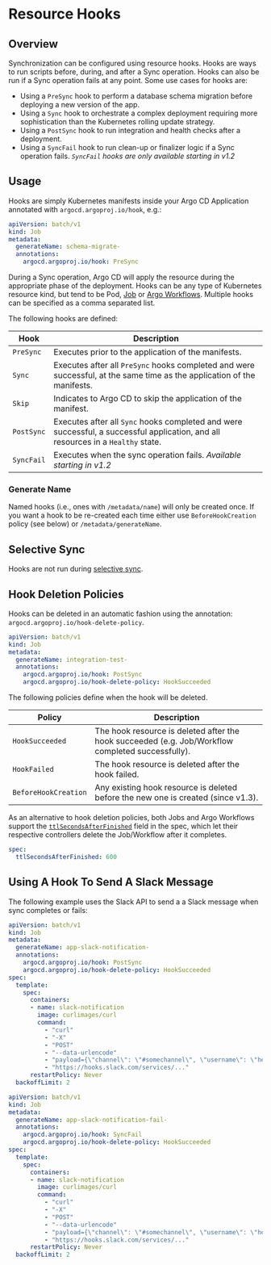 # Resource Hooks
## Overview

Synchronization can be configured using resource hooks. Hooks are ways to run scripts before, during,
and after a Sync operation. Hooks can also be run if a Sync operation fails at any point. Some use cases for hooks are:

* Using a `PreSync` hook to perform a database schema migration before deploying a new version of the app.
* Using a `Sync` hook to orchestrate a complex deployment requiring more sophistication than the
Kubernetes rolling update strategy.
* Using a `PostSync` hook to run integration and health checks after a deployment.
* Using a `SyncFail` hook to run clean-up or finalizer logic if a Sync operation fails. _`SyncFail` hooks are only available starting in v1.2_

## Usage

Hooks are simply Kubernetes manifests inside your Argo CD Application annotated with `argocd.argoproj.io/hook`, e.g.:

```yaml
apiVersion: batch/v1
kind: Job
metadata:
  generateName: schema-migrate-
  annotations:
    argocd.argoproj.io/hook: PreSync
```

During a Sync operation, Argo CD will apply the resource during the appropriate phase of the
deployment. Hooks can be any type of Kubernetes resource kind, but tend to be Pod,
[Job](https://kubernetes.io/docs/concepts/workloads/controllers/jobs-run-to-completion/)
or [Argo Workflows](https://github.com/argoproj/argo). Multiple hooks can be specified as a comma
separated list.

The following hooks are defined:

| Hook | Description |
|------|-------------|
| `PreSync` | Executes prior to the application of the manifests. |
| `Sync`  | Executes after all `PreSync` hooks completed and were successful, at the same time as the application of the manifests. |
| `Skip` | Indicates to Argo CD to skip the application of the manifest. |
| `PostSync` | Executes after all `Sync` hooks completed and were successful, a successful application, and all resources in a `Healthy` state. |
| `SyncFail` | Executes when the sync operation fails. _Available starting in v1.2_ |

### Generate Name

Named hooks (i.e., ones with `/metadata/name`) will only be created once. If you want a hook to be re-created each time either use `BeforeHookCreation` policy (see below) or `/metadata/generateName`. 

## Selective Sync

Hooks are not run during [selective sync](selective_sync.md).

## Hook Deletion Policies

Hooks can be deleted in an automatic fashion using the annotation: `argocd.argoproj.io/hook-delete-policy`.

```yaml
apiVersion: batch/v1
kind: Job
metadata:
  generateName: integration-test-
  annotations:
    argocd.argoproj.io/hook: PostSync
    argocd.argoproj.io/hook-delete-policy: HookSucceeded
```

The following policies define when the hook will be deleted.

| Policy | Description |
|--------|-------------|
| `HookSucceeded` | The hook resource is deleted after the hook succeeded (e.g. Job/Workflow completed successfully). |
| `HookFailed` | The hook resource is deleted after the hook failed. |
| `BeforeHookCreation` | Any existing hook resource is deleted before the new one is created (since v1.3). |

As an alternative to hook deletion policies, both Jobs and Argo Workflows support the
[`ttlSecondsAfterFinished`](https://kubernetes.io/docs/concepts/workloads/controllers/ttlafterfinished/)
field in the spec, which let their respective controllers delete the Job/Workflow after it completes.

```yaml
spec:
  ttlSecondsAfterFinished: 600
```

## Using A Hook To Send A Slack Message

The following example uses the Slack API to send a a Slack message when sync completes or fails: 

```yaml
apiVersion: batch/v1
kind: Job
metadata:
  generateName: app-slack-notification-
  annotations:
    argocd.argoproj.io/hook: PostSync
    argocd.argoproj.io/hook-delete-policy: HookSucceeded
spec:
  template:
    spec:
      containers:
      - name: slack-notification
        image: curlimages/curl
        command:
          - "curl"
          - "-X"
          - "POST"
          - "--data-urlencode"
          - "payload={\"channel\": \"#somechannel\", \"username\": \"hello\", \"text\": \"App Sync succeeded\", \"icon_emoji\": \":ghost:\"}"
          - "https://hooks.slack.com/services/..."
      restartPolicy: Never
  backoffLimit: 2
```

```yaml
apiVersion: batch/v1
kind: Job
metadata:
  generateName: app-slack-notification-fail-
  annotations:
    argocd.argoproj.io/hook: SyncFail
    argocd.argoproj.io/hook-delete-policy: HookSucceeded
spec:
  template:
    spec:
      containers:
      - name: slack-notification
        image: curlimages/curl
        command: 
          - "curl"
          - "-X"
          - "POST"
          - "--data-urlencode"
          - "payload={\"channel\": \"#somechannel\", \"username\": \"hello\", \"text\": \"App Sync failed\", \"icon_emoji\": \":ghost:\"}"
          - "https://hooks.slack.com/services/..."
      restartPolicy: Never
  backoffLimit: 2
```
